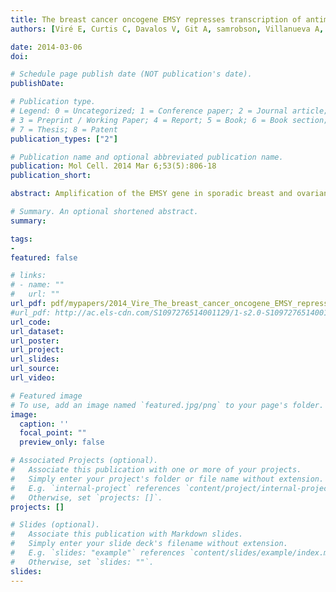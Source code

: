 ```yaml
---
title: The breast cancer oncogene EMSY represses transcription of antimetastatic microRNA miR-31
authors: [Viré E, Curtis C, Davalos V, Git A, samrobson, Villanueva A, Vidal A, Barbieri I, Aparicio S, Esteller M, Caldas C, Kouzarides T]

date: 2014-03-06
doi: 

# Schedule page publish date (NOT publication's date).
publishDate: 

# Publication type.
# Legend: 0 = Uncategorized; 1 = Conference paper; 2 = Journal article;
# 3 = Preprint / Working Paper; 4 = Report; 5 = Book; 6 = Book section;
# 7 = Thesis; 8 = Patent
publication_types: ["2"]

# Publication name and optional abbreviated publication name.
publication: Mol Cell. 2014 Mar 6;53(5):806-18
publication_short: 

abstract: Amplification of the EMSY gene in sporadic breast and ovarian cancers is a poor prognostic indicator. Although EMSY has been linked to transcriptional silencing, its mechanism of action is unknown. Here, we report that EMSY acts as an oncogene, causing the transformation of cells in vitro and potentiating tumor formation and metastatic features in vivo. We identify an inverse correlation between EMSY amplification and miR-31 expression, an antimetastatic microRNA, in the METABRIC cohort of human breast samples. Re-expression of miR-31 profoundly reduced cell migration, invasion, and colony-formation abilities of cells overexpressing EMSY or haboring EMSY amplification. We show that EMSY is recruited to the miR-31 promoter by the DNA binding factor ETS-1, and it represses miR-31 transcription by delivering the H3K4me3 demethylase JARID1b/PLU-1/KDM5B. Altogether, these results suggest a pathway underlying the role of EMSY in breast cancer and uncover potential diagnostic and therapeutic targets in sporadic breast cancer.

# Summary. An optional shortened abstract.
summary: 

tags:
-
featured: false

# links:
# - name: ""
#   url: ""
url_pdf: pdf/mypapers/2014_Vire_The_breast_cancer_oncogene_EMSY_represses_transcription_of_antimetastatic_microRNA_miR-31.pdf
#url_pdf: http://ac.els-cdn.com/S1097276514001129/1-s2.0-S1097276514001129-main.pdf?_tid=f17ec1f4-88c6-11e7-95b9-00000aab0f01&acdnat=1503577549_1abfe6a4eac50a6a479fd7cd2ee5ae18
url_code: 
url_dataset: 
url_poster: 
url_project:
url_slides: 
url_source: 
url_video: 

# Featured image
# To use, add an image named `featured.jpg/png` to your page's folder. 
image:
  caption: ''
  focal_point: ""
  preview_only: false

# Associated Projects (optional).
#   Associate this publication with one or more of your projects.
#   Simply enter your project's folder or file name without extension.
#   E.g. `internal-project` references `content/project/internal-project/index.md`.
#   Otherwise, set `projects: []`.
projects: []

# Slides (optional).
#   Associate this publication with Markdown slides.
#   Simply enter your slide deck's filename without extension.
#   E.g. `slides: "example"` references `content/slides/example/index.md`.
#   Otherwise, set `slides: ""`.
slides: 
---
```

